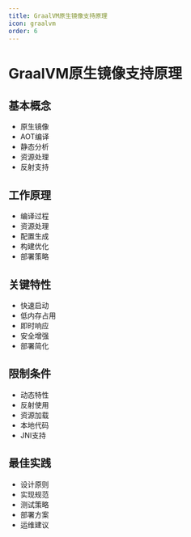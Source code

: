 ```yaml
---
title: GraalVM原生镜像支持原理
icon: graalvm
order: 6
---
```


# GraalVM原生镜像支持原理

## 基本概念
- 原生镜像
- AOT编译
- 静态分析
- 资源处理
- 反射支持

## 工作原理
- 编译过程
- 资源处理
- 配置生成
- 构建优化
- 部署策略

## 关键特性
- 快速启动
- 低内存占用
- 即时响应
- 安全增强
- 部署简化

## 限制条件
- 动态特性
- 反射使用
- 资源加载
- 本地代码
- JNI支持

## 最佳实践
- 设计原则
- 实现规范
- 测试策略
- 部署方案
- 运维建议
